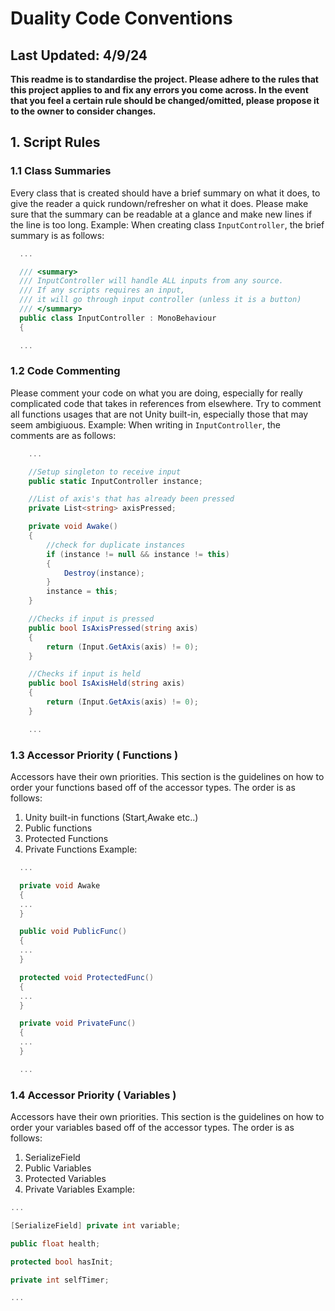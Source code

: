 # Duality Code Conventions
## Last Updated: 4/9/24
**This readme is to standardise the project. Please adhere to the rules that this project applies to and fix any errors you come across. In the event that you feel a certain rule should be changed/omitted, please propose it to the owner to consider changes.**
## 1. Script Rules
### 1.1 Class Summaries
Every class that is created should have a brief summary on what it does, to give the reader a quick rundown/refresher on what it does.
Please make sure that the summary can be readable at a glance and make new lines if the line is too long.
Example: When creating class `InputController`, the brief summary is as follows:
```c#
  ...

  /// <summary>
  /// InputController will handle ALL inputs from any source.
  /// If any scripts requires an input,
  /// it will go through input controller (unless it is a button)
  /// </summary>
  public class InputController : MonoBehaviour
  {

  ...
```
### 1.2 Code Commenting
Please comment your code on what you are doing, especially for really complicated code that takes in references from elsewhere.
Try to comment all functions usages that are not Unity built-in, especially those that may seem ambigiuous.
Example: When writing in `InputController`, the comments are as follows:
```c#
    ...

    //Setup singleton to receive input
    public static InputController instance;

    //List of axis's that has already been pressed
    private List<string> axisPressed;

    private void Awake()
    {
        //check for duplicate instances
        if (instance != null && instance != this)
        {
            Destroy(instance);
        }
        instance = this;
    }

    //Checks if input is pressed
    public bool IsAxisPressed(string axis)
    {
        return (Input.GetAxis(axis) != 0);
    }

    //Checks if input is held
    public bool IsAxisHeld(string axis)
    {
        return (Input.GetAxis(axis) != 0);
    }

    ...
```
### 1.3 Accessor Priority ( Functions )
Accessors have their own priorities.
This section is the guidelines on how to order your functions based off of the accessor types.
The order is as follows:
1. Unity built-in functions (Start,Awake etc..)
2. Public functions
3. Protected Functions
4. Private Functions
Example:
```c#
  ...

  private void Awake
  {
  ...
  }

  public void PublicFunc()
  {
  ...
  }

  protected void ProtectedFunc()
  {
  ...
  }

  private void PrivateFunc()
  {
  ...
  }

  ...
```
### 1.4 Accessor Priority ( Variables )
Accessors have their own priorities.
This section is the guidelines on how to order your variables based off of the accessor types.
The order is as follows:
1. SerializeField
2. Public Variables
3. Protected Variables
4. Private Variables
Example:
```c#
...

[SerializeField] private int variable;

public float health;

protected bool hasInit;

private int selfTimer;

...
```
   
